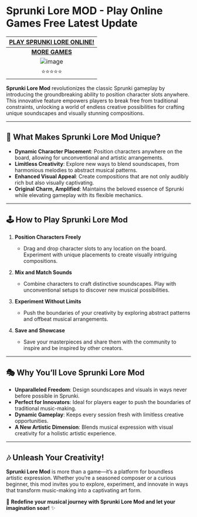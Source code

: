 # Sprunki Lore MOD - Play Online Games Free Latest Update

| [PLAY SPRUNKI LORE ONLINE!](https://modmeme.com/sprunki-lore/)           |
|:---------------------------------------:|
| [**MORE GAMES**](https://apkitech.com/) |
| ![image](https://github.com/user-attachments/assets/d41f2d48-7d57-46ad-8e50-b10acdb01a65) |
| ⭐⭐⭐⭐⭐                           |

**Sprunki Lore Mod** revolutionizes the classic Sprunki gameplay by introducing the groundbreaking ability to position character slots anywhere. This innovative feature empowers players to break free from traditional constraints, unlocking a world of endless creative possibilities for crafting unique soundscapes and visually stunning compositions.

---

## 🌟 **What Makes Sprunki Lore Mod Unique?**
- **Dynamic Character Placement**: Position characters anywhere on the board, allowing for unconventional and artistic arrangements.
- **Limitless Creativity**: Explore new ways to blend soundscapes, from harmonious melodies to abstract musical patterns.
- **Enhanced Visual Appeal**: Create compositions that are not only audibly rich but also visually captivating.
- **Original Charm, Amplified**: Maintains the beloved essence of Sprunki while elevating gameplay with its flexible mechanics.

---

## 🕹️ **How to Play Sprunki Lore Mod**
1. **Position Characters Freely**  
   - Drag and drop character slots to any location on the board. Experiment with unique placements to create visually intriguing compositions.

2. **Mix and Match Sounds**  
   - Combine characters to craft distinctive soundscapes. Play with unconventional setups to discover new musical possibilities.

3. **Experiment Without Limits**  
   - Push the boundaries of your creativity by exploring abstract patterns and offbeat musical arrangements.

4. **Save and Showcase**  
   - Save your masterpieces and share them with the community to inspire and be inspired by other creators.

---

## 🎭 **Why You’ll Love Sprunki Lore Mod**
- **Unparalleled Freedom**: Design soundscapes and visuals in ways never before possible in Sprunki.  
- **Perfect for Innovators**: Ideal for players eager to push the boundaries of traditional music-making.  
- **Dynamic Gameplay**: Keeps every session fresh with limitless creative opportunities.  
- **A New Artistic Dimension**: Blends musical expression with visual creativity for a holistic artistic experience.

---

## 🎶 **Unleash Your Creativity!**
**Sprunki Lore Mod** is more than a game—it’s a platform for boundless artistic expression. Whether you’re a seasoned composer or a curious beginner, this mod invites you to explore, experiment, and innovate in ways that transform music-making into a captivating art form.

🎤 **Redefine your musical journey with Sprunki Lore Mod and let your imagination soar!** ✨
